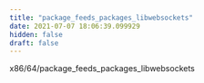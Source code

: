 ```yaml
---
title: "package_feeds_packages_libwebsockets"
date: 2021-07-07 18:06:39.099929
hidden: false
draft: false
---
```


x86/64/package_feeds_packages_libwebsockets

